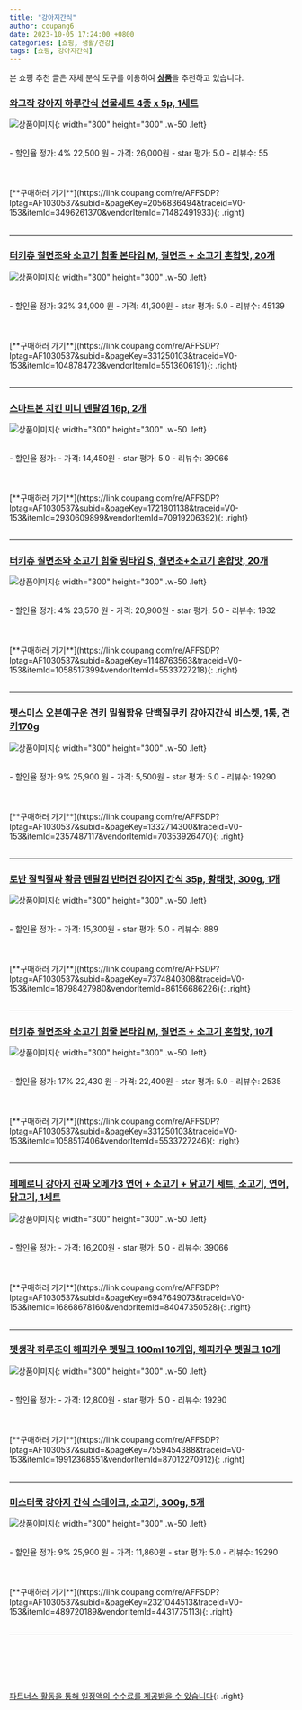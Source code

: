 ```yaml
---
title: "강아지간식"
author: coupang6
date: 2023-10-05 17:24:00 +0800
categories: [쇼핑, 생활/건강]
tags: [쇼핑, 강아지간식]
---
```


본 쇼핑 추천 글은 자체 분석 도구를 이용하여 [**상품**](https://link.coupang.com/a/bao1ui)을 추천하고 있습니다.

### [와그작 강아지 하루간식 선물세트 4종 x 5p, 1세트](https://link.coupang.com/re/AFFSDP?lptag=AF1030537&subid=&pageKey=2056836494&traceid=V0-153&itemId=3496261370&vendorItemId=71482491933)

![상품이미지](https://thumbnail6.coupangcdn.com/thumbnails/remote/230x230ex/image/retail/images/84658825919868-bd232a23-6066-47fe-aa6b-d92a259ff388.png){: width="300" height="300" .w-50 .left}


<br>
- 할인율 정가: 4%  22,500   원
- 가격: 26,000원
- star 평가: 5.0
- 리뷰수: 55
<br>
<br>
<br>
<br>
[**구매하러 가기**](https://link.coupang.com/re/AFFSDP?lptag=AF1030537&subid=&pageKey=2056836494&traceid=V0-153&itemId=3496261370&vendorItemId=71482491933){: .right}
<br>
<br>

---

### [터키츄 칠면조와 소고기 힘줄 본타입 M, 칠면조 + 소고기 혼합맛, 20개](https://link.coupang.com/re/AFFSDP?lptag=AF1030537&subid=&pageKey=331250103&traceid=V0-153&itemId=1048784723&vendorItemId=5513606191)

![상품이미지](https://thumbnail6.coupangcdn.com/thumbnails/remote/230x230ex/image/retail/images/591720746077129-93dac10e-34e1-40a9-abf4-17d6a4792efb.jpg){: width="300" height="300" .w-50 .left}


<br>
- 할인율 정가: 32%  34,000   원
- 가격: 41,300원
- star 평가: 5.0
- 리뷰수: 45139
<br>
<br>
<br>
<br>
[**구매하러 가기**](https://link.coupang.com/re/AFFSDP?lptag=AF1030537&subid=&pageKey=331250103&traceid=V0-153&itemId=1048784723&vendorItemId=5513606191){: .right}
<br>
<br>

---

### [스마트본 치킨 미니 덴탈껌 16p, 2개](https://link.coupang.com/re/AFFSDP?lptag=AF1030537&subid=&pageKey=1721801138&traceid=V0-153&itemId=2930609899&vendorItemId=70919206392)

![상품이미지](https://thumbnail9.coupangcdn.com/thumbnails/remote/230x230ex/image/retail/images/2020/06/14/1/8/1cbc2d4d-3be7-4a4f-968c-e0a171f019ce.jpg){: width="300" height="300" .w-50 .left}


<br>
- 할인율 정가: 
- 가격: 14,450원
- star 평가: 5.0
- 리뷰수: 39066
<br>
<br>
<br>
<br>
[**구매하러 가기**](https://link.coupang.com/re/AFFSDP?lptag=AF1030537&subid=&pageKey=1721801138&traceid=V0-153&itemId=2930609899&vendorItemId=70919206392){: .right}
<br>
<br>

---

### [터키츄 칠면조와 소고기 힘줄 링타입 S, 칠면조+소고기 혼합맛, 20개](https://link.coupang.com/re/AFFSDP?lptag=AF1030537&subid=&pageKey=1148763563&traceid=V0-153&itemId=1058517399&vendorItemId=5533727218)

![상품이미지](https://thumbnail10.coupangcdn.com/thumbnails/remote/230x230ex/image/retail/images/4355803689704249-83db52de-e795-4d2f-8142-bdf0ceab8da9.jpg){: width="300" height="300" .w-50 .left}


<br>
- 할인율 정가: 4%  23,570   원
- 가격: 20,900원
- star 평가: 5.0
- 리뷰수: 1932
<br>
<br>
<br>
<br>
[**구매하러 가기**](https://link.coupang.com/re/AFFSDP?lptag=AF1030537&subid=&pageKey=1148763563&traceid=V0-153&itemId=1058517399&vendorItemId=5533727218){: .right}
<br>
<br>

---

### [펫스미스 오븐에구운 견키 밀웜함유 단백질쿠키 강아지간식 비스켓, 1통, 견키170g](https://link.coupang.com/re/AFFSDP?lptag=AF1030537&subid=&pageKey=1332714300&traceid=V0-153&itemId=2357487117&vendorItemId=70353926470)

![상품이미지](https://thumbnail6.coupangcdn.com/thumbnails/remote/230x230ex/image/vendor_inventory/5e6f/70f0c5896ce2f4018975fdb30346f60c405692f57c6adda23f1ff1bb0eaa.jpg){: width="300" height="300" .w-50 .left}


<br>
- 할인율 정가: 9%  25,900   원
- 가격: 5,500원
- star 평가: 5.0
- 리뷰수: 19290
<br>
<br>
<br>
<br>
[**구매하러 가기**](https://link.coupang.com/re/AFFSDP?lptag=AF1030537&subid=&pageKey=1332714300&traceid=V0-153&itemId=2357487117&vendorItemId=70353926470){: .right}
<br>
<br>

---

### [로반 잘먹잘싸 황금 덴탈껌 반려견 강아지 간식 35p, 황태맛, 300g, 1개](https://link.coupang.com/re/AFFSDP?lptag=AF1030537&subid=&pageKey=7374840308&traceid=V0-153&itemId=18798427980&vendorItemId=86156686226)

![상품이미지](https://thumbnail6.coupangcdn.com/thumbnails/remote/230x230ex/image/retail/images/242316626318705-3918b6b8-f02c-4917-a2ba-7622e60c366e.jpg){: width="300" height="300" .w-50 .left}


<br>
- 할인율 정가: 
- 가격: 15,300원
- star 평가: 5.0
- 리뷰수: 889
<br>
<br>
<br>
<br>
[**구매하러 가기**](https://link.coupang.com/re/AFFSDP?lptag=AF1030537&subid=&pageKey=7374840308&traceid=V0-153&itemId=18798427980&vendorItemId=86156686226){: .right}
<br>
<br>

---

### [터키츄 칠면조와 소고기 힘줄 본타입 M, 칠면조 + 소고기 혼합맛, 10개](https://link.coupang.com/re/AFFSDP?lptag=AF1030537&subid=&pageKey=331250103&traceid=V0-153&itemId=1058517406&vendorItemId=5533727246)

![상품이미지](https://thumbnail9.coupangcdn.com/thumbnails/remote/230x230ex/image/retail/images/20829722469391-208393cf-96fb-4f7c-9438-377a567160a4.jpg){: width="300" height="300" .w-50 .left}


<br>
- 할인율 정가: 17%  22,430   원
- 가격: 22,400원
- star 평가: 5.0
- 리뷰수: 2535
<br>
<br>
<br>
<br>
[**구매하러 가기**](https://link.coupang.com/re/AFFSDP?lptag=AF1030537&subid=&pageKey=331250103&traceid=V0-153&itemId=1058517406&vendorItemId=5533727246){: .right}
<br>
<br>

---

### [페페로니 강아지 진짜 오메가3 연어 + 소고기 + 닭고기 세트, 소고기, 연어, 닭고기, 1세트](https://link.coupang.com/re/AFFSDP?lptag=AF1030537&subid=&pageKey=6947649073&traceid=V0-153&itemId=16868678160&vendorItemId=84047350528)

![상품이미지](https://thumbnail9.coupangcdn.com/thumbnails/remote/230x230ex/image/retail/images/2022/11/25/14/2/eb5d9dc2-0ac4-44a8-a558-d1bb19151b7f.jpg){: width="300" height="300" .w-50 .left}


<br>
- 할인율 정가: 
- 가격: 16,200원
- star 평가: 5.0
- 리뷰수: 39066
<br>
<br>
<br>
<br>
[**구매하러 가기**](https://link.coupang.com/re/AFFSDP?lptag=AF1030537&subid=&pageKey=6947649073&traceid=V0-153&itemId=16868678160&vendorItemId=84047350528){: .right}
<br>
<br>

---

### [펫생각 하루조이 해피카우 펫밀크 100ml 10개입, 해피카우 펫밀크 10개](https://link.coupang.com/re/AFFSDP?lptag=AF1030537&subid=&pageKey=7559454388&traceid=V0-153&itemId=19912368551&vendorItemId=87012270912)

![상품이미지](https://thumbnail6.coupangcdn.com/thumbnails/remote/230x230ex/image/vendor_inventory/9149/553bd09fd69acc3949cfd72744a1e97e255c23b6cb547d6bd8a07a7c07d5.jpg){: width="300" height="300" .w-50 .left}


<br>
- 할인율 정가: 
- 가격: 12,800원
- star 평가: 5.0
- 리뷰수: 19290
<br>
<br>
<br>
<br>
[**구매하러 가기**](https://link.coupang.com/re/AFFSDP?lptag=AF1030537&subid=&pageKey=7559454388&traceid=V0-153&itemId=19912368551&vendorItemId=87012270912){: .right}
<br>
<br>

---

### [미스터쿡 강아지 간식 스테이크, 소고기, 300g, 5개](https://link.coupang.com/re/AFFSDP?lptag=AF1030537&subid=&pageKey=2321044513&traceid=V0-153&itemId=489720189&vendorItemId=4431775113)

![상품이미지](https://thumbnail8.coupangcdn.com/thumbnails/remote/230x230ex/image/retail/images/4427765486899887-927fc239-1166-4ce7-a752-c675ee5bb492.jpg){: width="300" height="300" .w-50 .left}


<br>
- 할인율 정가: 9%  25,900   원
- 가격: 11,860원
- star 평가: 5.0
- 리뷰수: 19290
<br>
<br>
<br>
<br>
[**구매하러 가기**](https://link.coupang.com/re/AFFSDP?lptag=AF1030537&subid=&pageKey=2321044513&traceid=V0-153&itemId=489720189&vendorItemId=4431775113){: .right}
<br>
<br>

---
<br><br><br><br><br> [파트너스 활동을 통해 일정액의 수수료를 제공받을 수 있습니다](https://link.coupang.com/a/bao1ui){: .right}
